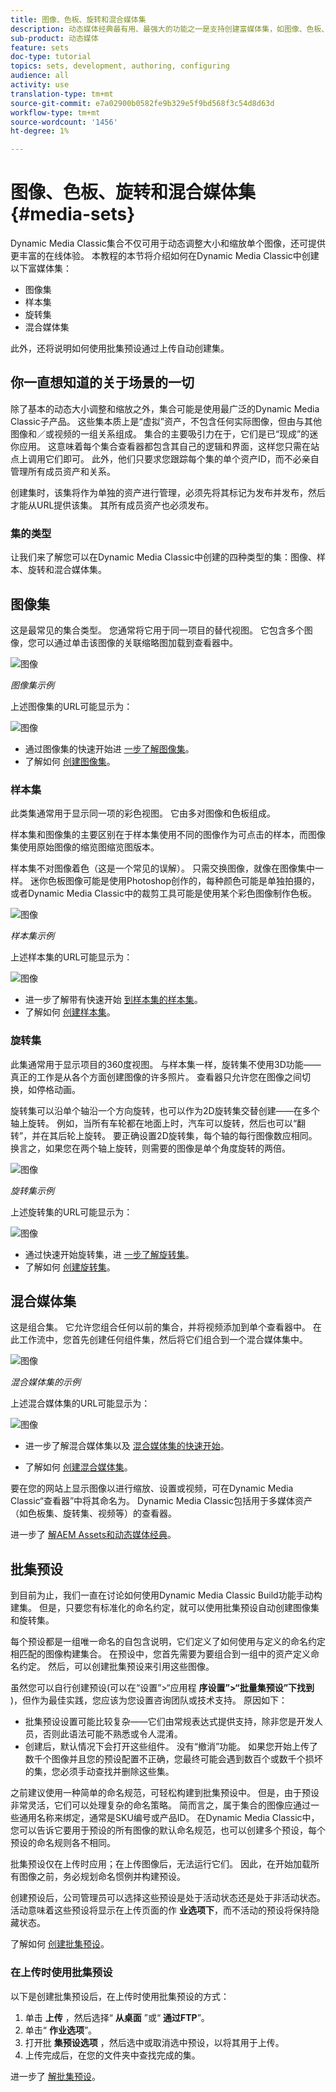 ```yaml
---
title: 图像、色板、旋转和混合媒体集
description: 动态媒体经典最有用、最强大的功能之一是支持创建富媒体集，如图像、色板、旋转和混合媒体集。 了解每个富媒体集是什么以及如何在Dynamic Media Classic中创建每种类型。 然后进一步了解批量集预设，它可以在上传时自动创建富媒体集。
sub-product: 动态媒体
feature: sets
doc-type: tutorial
topics: sets, development, authoring, configuring
audience: all
activity: use
translation-type: tm+mt
source-git-commit: e7a02900b0582fe9b329e5f9bd568f3c54d8d63d
workflow-type: tm+mt
source-wordcount: '1456'
ht-degree: 1%

---
```



# 图像、色板、旋转和混合媒体集 {#media-sets}

Dynamic Media Classic集合不仅可用于动态调整大小和缩放单个图像，还可提供更丰富的在线体验。 本教程的本节将介绍如何在Dynamic Media Classic中创建以下富媒体集：

- 图像集
- 样本集
- 旋转集
- 混合媒体集

此外，还将说明如何使用批集预设通过上传自动创建集。

## 你一直想知道的关于场景的一切

除了基本的动态大小调整和缩放之外，集合可能是使用最广泛的Dynamic Media Classic子产品。 这些集本质上是“虚拟”资产，不包含任何实际图像，但由与其他图像和／或视频的一组关系组成。 集合的主要吸引力在于，它们是已“现成”的迷你应用。 这意味着每个集合查看器都包含其自己的逻辑和界面，这样您只需在站点上调用它们即可。 此外，他们只要求您跟踪每个集的单个资产ID，而不必亲自管理所有成员资产和关系。

创建集时，该集将作为单独的资产进行管理，必须先将其标记为发布并发布，然后才能从URL提供该集。 其所有成员资产也必须发布。

### 集的类型

让我们来了解您可以在Dynamic Media Classic中创建的四种类型的集：图像、样本、旋转和混合媒体集。

## 图像集

这是最常见的集合类型。 您通常将它用于同一项目的替代视图。 它包含多个图像，您可以通过单击该图像的关联缩略图加载到查看器中。

![图像](assets/media-sets/image-set-1.jpg)

_图像集示例_

上述图像集的URL可能显示为：

![图像](assets/media-sets/image-set-url-1.png)

- 通过图像集的快速开始进 [一步了解图像集](https://docs.adobe.com/content/help/en/dynamic-media-classic/using/image-sets/quick-start-image-sets.html)。
- 了解如何 [创建图像集](https://docs.adobe.com/content/help/en/dynamic-media-classic/using/image-sets/creating-image-set.html#creating-an-image-set)。

### 样本集

此类集通常用于显示同一项的彩色视图。 它由多对图像和色板组成。

样本集和图像集的主要区别在于样本集使用不同的图像作为可点击的样本，而图像集使用原始图像的缩览图缩览图版本。

样本集不对图像着色（这是一个常见的误解）。 只需交换图像，就像在图像集中一样。 迷你色板图像可能是使用Photoshop创作的，每种颜色可能是单独拍摄的，或者Dynamic Media Classic中的裁剪工具可能是使用某个彩色图像制作色板。

![图像](assets/media-sets/image-set-2.jpg)

_样本集示例_

上述样本集的URL可能显示为：

![图像](assets/media-sets/image-set_url.png)

- 进一步了解带有快速开始 [到样本集的样本集](https://docs.adobe.com/content/help/en/dynamic-media-classic/using/swatch-sets/quick-start-swatch-sets.html)。
- 了解如何 [创建样本集](https://docs.adobe.com/content/help/en/dynamic-media-classic/using/swatch-sets/creating-swatch-set.html#creating-a-swatch-set)。

### 旋转集

此集通常用于显示项目的360度视图。 与样本集一样，旋转集不使用3D功能——真正的工作是从各个方面创建图像的许多照片。 查看器只允许您在图像之间切换，如停格动画。

旋转集可以沿单个轴沿一个方向旋转，也可以作为2D旋转集交替创建——在多个轴上旋转。 例如，当所有车轮都在地面上时，汽车可以旋转，然后也可以“翻转”，并在其后轮上旋转。 要正确设置2D旋转集，每个轴的每行图像数应相同。 换言之，如果您在两个轴上旋转，则需要的图像是单个角度旋转的两倍。

![图像](assets/media-sets/image-set-3.png)

_旋转集示例_

上述旋转集的URL可能显示为：

![图像](assets/media-sets/spin-set.png)

- 通过快速开始旋转集，进 [一步了解旋转集](https://docs.adobe.com/content/help/en/dynamic-media-classic/using/spin-sets/quick-start-spin-sets.html)。
- 了解如何 [创建旋转集](https://docs.adobe.com/content/help/en/dynamic-media-classic/using/spin-sets/creating-spin-set.html#creating-a-spin-set)。

## 混合媒体集

这是组合集。 它允许您组合任何以前的集合，并将视频添加到单个查看器中。 在此工作流中，您首先创建任何组件集，然后将它们组合到一个混合媒体集中。

![图像](assets/media-sets/image-set-4.png)

_混合媒体集的示例_

上述混合媒体集的URL可能显示为：

![图像](assets/media-sets/image-set-url-1.png)

- 进一步了解混合媒体集以及 [混合媒体集的快速开始](https://docs.adobe.com/content/help/en/dynamic-media-classic/using/mixed-media-sets/quick-start-mixed-media-sets.html)。

- 了解如何 [创建混合媒体集](https://docs.adobe.com/content/help/en/dynamic-media-classic/using/mixed-media-sets/creating-mixed-media-set.html#creating-a-mixed-media-set)。

要在您的网站上显示图像以进行缩放、设置或视频，可在Dynamic Media Classic“查看器”中将其命名为。 Dynamic Media Classic包括用于多媒体资产（如色板集、旋转集、视频等）的查看器。

进一步了 [解AEM Assets和动态媒体经典](https://docs.adobe.com/content/help/en/dynamic-media-developer-resources/library/viewers-aem-assets-dmc/c-html5-s7-aem-asset-viewers.html)。

## 批集预设

到目前为止，我们一直在讨论如何使用Dynamic Media Classic Build功能手动构建集。 但是，只要您有标准化的命名约定，就可以使用批集预设自动创建图像集和旋转集。

每个预设都是一组唯一命名的自包含说明，它们定义了如何使用与定义的命名约定相匹配的图像构建集合。 在预设中，您首先需要为要组合到一组中的资产定义命名约定。 然后，可以创建批集预设来引用这些图像。

虽然您可以自行创建预设(可以在“设置”>“应用程 **序设置”>“批量集预设”下找到** )，但作为最佳实践，您应该为您设置咨询团队或技术支持。 原因如下：

- 批集预设设置可能比较复杂——它们由常规表达式提供支持，除非您是开发人员，否则此语法可能不熟悉或令人混淆。
- 创建后，默认情况下会打开这些组件。 没有“撤消”功能。 如果您开始上传了数千个图像并且您的预设配置不正确，您最终可能会遇到数百个或数千个损坏的集，您必须手动查找并删除这些集。

之前建议使用一种简单的命名规范，可轻松构建到批集预设中。 但是，由于预设非常灵活，它们可以处理复杂的命名策略。 简而言之，属于集合的图像应通过一些通用名称来绑定，通常是SKU编号或产品ID。 在Dynamic Media Classic中，您可以告诉它要用于预设的所有图像的默认命名规范，也可以创建多个预设，每个预设的命名规则各不相同。

批集预设仅在上传时应用；在上传图像后，无法运行它们。 因此，在开始加载所有图像之前，务必规划命名惯例并构建预设。

创建预设后，公司管理员可以选择这些预设是处于活动状态还是处于非活动状态。 活动意味着这些预设将显示在上传页面的作 **业选项下**，而不活动的预设将保持隐藏状态。

了解如何 [创建批集预设](https://docs.adobe.com/content/help/en/dynamic-media-classic/using/setup/application-setup.html#creating-a-batch-set-preset)。

### 在上传时使用批集预设

以下是创建批集预设后，在上传时使用批集预设的方式：

1. 单击 **上传** ，然后选择“ **从桌面** ”或“ **通过FTP**”。
2. 单击“ **作业选项**”。
3. 打开批 **集预设选项** ，然后选中或取消选中预设，以将其用于上传。
4. 上传完成后，在您的文件夹中查找完成的集。

进一步了 [解批集预设](https://docs.adobe.com/content/help/en/dynamic-media-classic/using/setup/application-setup.html#batch-set-presets)。

